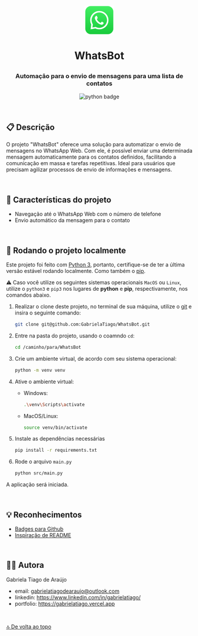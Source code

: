 <p align = "center"><img src="src/assets/whatsapp-icon.png" alt="icone do whatsapp" height="80px" align = "center"/></p>

<!-- Nome do Projeto -->
# <p align = "center">WhatsBot</p>

<!-- Apontamento do projeto -->
<h3  align = "center">Automação para o envio de mensagens para uma lista de contatos</h3>

<!-- Tecnologias utlizadas no projeto -->
<div align="center">
    <img src="https://img.shields.io/badge/python-3670A0?style=for-the-badge&logo=python&logoColor=ffdd54" alt="python badge" heigth="30px"/>
</div>

<!-- Imagem Da Aplicação -->
<!-- <center>
![NomeDaImagem](screens/images/print.png)
</center> -->

$~$

## :clipboard: Descrição

O projeto "WhatsBot" oferece uma solução para automatizar o envio de mensagens no WhatsApp Web. Com ele, é possível enviar uma determinada mensagem automaticamente para os contatos definidos, facilitando a comunicação em massa e tarefas repetitivas. Ideal para usuários que precisam agilizar processos de envio de informações e mensagens.

<!-- Link de Acessa à aplicação -->
<!-- ### :emoji: [Acesse aqui](https://link/) -->

$~$

## :bookmark_tabs: Características do projeto

- Navegação até o WhatsApp Web com o número de telefone
- Envio automático da mensagem para o contato

$~$

## :rocket: Rodando o projeto localmente

Este projeto foi feito com [Python 3](https://www.python.org), portanto, certifique-se de ter a última versão estável rodando localmente. Como também o [pip](https://pypi.org/project/pip/).

:warning: Caso você utilize os seguintes sistemas operacionais `MacOS` ou `Linux`, utilize o `python3` e `pip3` nos lugares de **python** e **pip**, respectivamente, nos comandos abaixo.

1. Realizar o clone deste projeto, no terminal de sua máquina, utilize o [git](https://git-scm.com/) e insira o seguinte comando:

    ``` bash
    git clone git@github.com:GabrielaTiago/WhatsBot.git
    ```

2. Entre na pasta do projeto, usando o coamndo `cd`:

    ``` bash
    cd /caminho/para/WhatsBot
    ```

3. Crie um ambiente virtual, de acordo com seu sistema operacional:

    ``` bash
    python -m venv venv
    ```

4. Ative o ambiente virtual:

    - Windows:

        ``` bash
        .\venv\Scripts\activate
        ```

    - MacOS/Linux:

        ``` bash
        source venv/bin/activate
        ```

5. Instale as dependências necessárias

    ``` bash
    pip install -r requirements.txt
    ```

6. Rode o arquivo `main.py`

    ``` bash
    python src/main.py
    ```

A aplicação será iniciada.

<!--
## 🎮 Demonstração

<center>

</center> -->

$~$

## :bulb: Reconhecimentos

- [Badges para Github](https://github.com/alexandresanlim/Badges4-README.md-Profile#-database-)
- [Inspiração de README](https://gist.github.com/luanalessa/7f98467a5ed62d00dcbde67d4556a1e4#file-readme-md)

$~$

## 👩‍🦱 Autora

Gabriela Tiago de Araújo

- email: <gabrielatiagodearaujo@outlook.com>
- linkedin: <https://www.linkedin.com/in/gabrielatiago/>
- portfolio: <https://gabrielatiago.vercel.app>

$~$

[🔝 De volta ao topo](#whatsbot)
